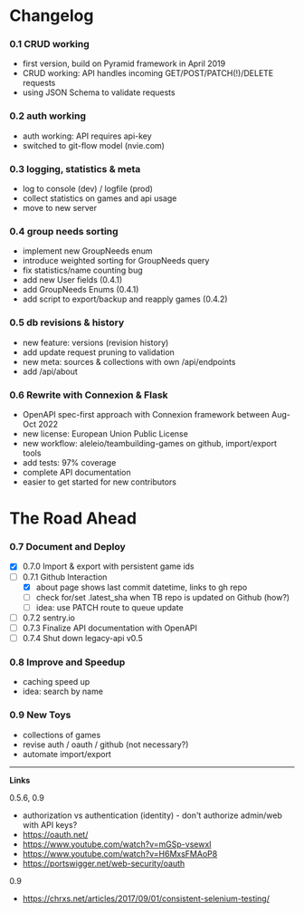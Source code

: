 # Changelog

### 0.1 CRUD working
- first version, build on Pyramid framework in April 2019
- CRUD working: API handles incoming GET/POST/PATCH(!)/DELETE requests
- using JSON Schema to validate requests

### 0.2 auth working
- auth working: API requires api-key
- switched to git-flow model (nvie.com)

### 0.3 logging, statistics & meta
- log to console (dev) / logfile (prod)
- collect statistics on games and api usage
- move to new server

### 0.4 group needs sorting
- implement new GroupNeeds enum
- introduce weighted sorting for GroupNeeds query
- fix statistics/name counting bug
- add new User fields (0.4.1)
- add GroupNeeds Enums (0.4.1)
- add script to export/backup and reapply games (0.4.2)

### 0.5 db revisions & history
- new feature: versions (revision history)
- add update request pruning to validation
- new meta: sources & collections with own /api/endpoints
- add /api/about

### 0.6 Rewrite with Connexion & Flask
- OpenAPI spec-first approach with Connexion framework between Aug-Oct 2022
- new license: European Union Public License
- new workflow: aleleio/teambuilding-games on github, import/export tools
- add tests: 97% coverage
- complete API documentation
- easier to get started for new contributors

# The Road Ahead

### 0.7 Document and Deploy
- [x] 0.7.0 Import & export with persistent game ids
- [ ] 0.7.1 Github Interaction
  - [x] about page shows last commit datetime, links to gh repo
  - [ ] check for/set .latest_sha when TB repo is updated on Github (how?)
  - [ ] idea: use PATCH route to queue update
- [ ] 0.7.2 sentry.io
- [ ] 0.7.3 Finalize API documentation with OpenAPI 
- [ ] 0.7.4 Shut down legacy-api v0.5

### 0.8 Improve and Speedup
- caching speed up
- idea: search by name
  
### 0.9 New Toys
- collections of games
- revise auth / oauth / github (not necessary?)
- automate import/export



---
**Links**

0.5.6, 0.9
- authorization vs authentication (identity) - don't authorize admin/web with API keys?
- https://oauth.net/
- https://www.youtube.com/watch?v=mGSp-vsewxI
- https://www.youtube.com/watch?v=H6MxsFMAoP8
- https://portswigger.net/web-security/oauth

0.9
- https://chrxs.net/articles/2017/09/01/consistent-selenium-testing/
